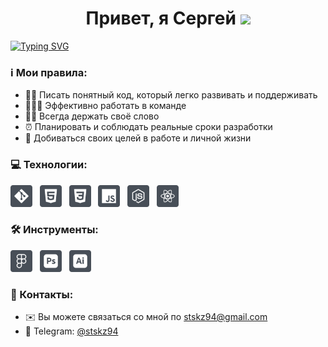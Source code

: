 <h1 align="center">Привет, я Сергей <img src="https://github.com/blackcater/blackcater/raw/main/images/Hi.gif" height="30"></h1>

[![Typing SVG](https://readme-typing-svg.herokuapp.com?font=Inter&size=20&weight=600&duration=3000&width=550&height=30&color=36bcf7&lines=Front-end+%D1%80%D0%B0%D0%B7%D1%80%D0%B0%D0%B1%D0%BE%D1%82%D1%87%D0%B8%D0%BA)](https://github.com/stskz94-dev)

### ℹ️ Мои правила:

- ✍🏻 Писать понятный код, который легко развивать и поддерживать
- 👨🏻‍💻 Эффективно работать в команде
- 💪🏻 Всегда держать своё слово
- ⏰ Планировать и соблюдать реальные сроки разработки
- 🎯 Добиваться своих целей в работе и личной жизни

### 💻 Технологии:

<a href="https://git-scm.com/"><img src="./images/icon_git.svg" height="35" alt="Git"></a>
&nbsp;
<a href="https://html.spec.whatwg.org/multipage/"><img src="./images/icon_html5.svg" height="35" alt="HTML5"></a>
&nbsp;
<a href="https://www.w3.org/Style/CSS/Overview.ru.html"><img src="./images/icon_css3.svg" height="35" alt="CSS3"></a>
&nbsp;
<a href="https://learn.javascript.ru/"><img src="./images/icon_javascript.svg" height="35" alt="JavaScript"></a>
&nbsp;
<a href="https://nodejs.org/en"><img src="./images/icon_node.js.svg" height="35" alt="Node.js"></a>
&nbsp;
<a href="https://react.dev/"><img src="./images/icon_react.svg" height="35" alt="React"></a>

### 🛠 Инструменты:

<a href="https://www.figma.com/"><img src="./images/icon_figma.svg" height="35" alt="Figma"></a>
&nbsp;
<a href="https://www.adobe.com/ru/products/photoshop.html"><img src="./images/icon_adobe-photoshop.svg" height="35" alt="Adobe Photoshop"></a>
&nbsp;
<a href="https://www.adobe.com/ru/products/illustrator.html"><img src="./images/icon_adobe-illustrator.svg" height="35" alt="Adobe Illustrator"></a>

### 📱 Контакты:

- ✉️ Вы можете связаться со мной по [stskz94@gmail.com](mailto:stskz94@gmail.com)
- 🔗 Telegram: [@stskz94](https://t.me/stskz94)
